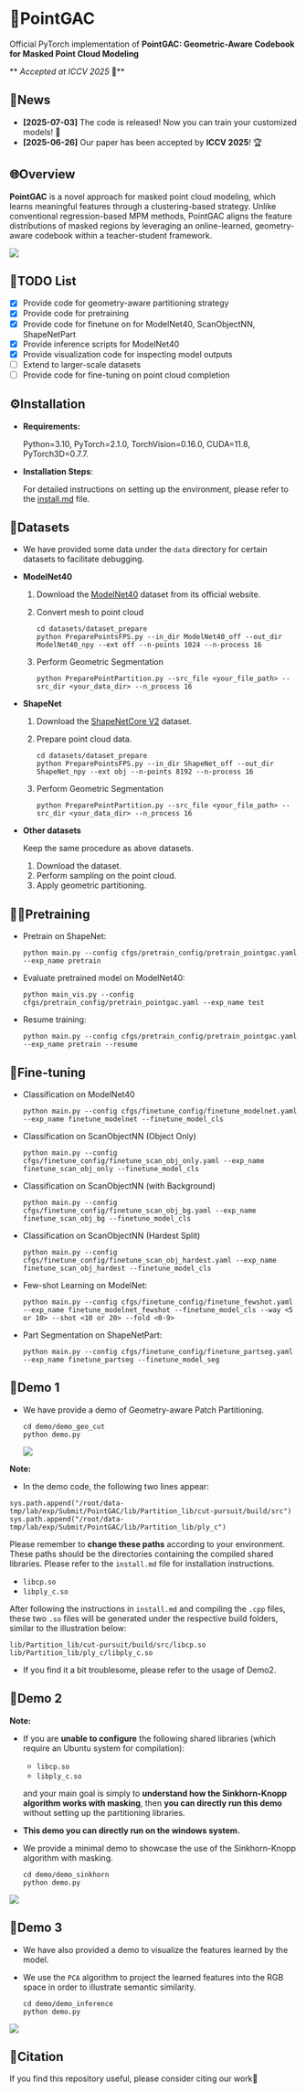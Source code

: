 # 🔷**PointGAC**

Official PyTorch implementation of **PointGAC: Geometric-Aware Codebook for Masked Point Cloud Modeling**

** *Accepted at ICCV 2025* 🎉**

## 📣News

- **[2025-07-03]** The code is released! Now you can train your customized models! 🚀  
- **[2025-06-26]** Our paper has been accepted by **ICCV 2025**! 🏆

## 🌐**Overview**

**PointGAC** is a novel approach for masked point cloud modeling, which learns meaningful features through a clustering-based strategy. Unlike conventional regression-based MPM methods, PointGAC aligns the feature distributions of masked regions by leveraging an online-learned, geometry-aware codebook within a teacher-student framework.

![](img/pipline.png)

## 🧩**TODO List**

- [x] Provide code for geometry-aware partitioning strategy
- [x] Provide code for pretraining
- [x] Provide code for finetune on for ModelNet40, ScanObjectNN, ShapeNetPart
- [x] Provide inference scripts for ModelNet40
- [x] Provide visualization code for inspecting model outputs
- [ ] Extend to larger-scale datasets  
- [ ] Provide code for fine-tuning on point cloud completion

## ⚙️**Installation**

- **Requirements:** 

  Python=3.10,  PyTorch=2.1.0, TorchVision=0.16.0, CUDA=11.8, PyTorch3D=0.7.7.

- **Installation Steps**: 

  For detailed instructions on setting up the environment, please refer to the [install.md](Install.md) file.

## 📁**Datasets**

- We have provided some data under the `data` directory for certain datasets to facilitate debugging.

- **ModelNet40**

  1. Download the [ModelNet40](https://modelnet.cs.princeton.edu/) dataset from its official website.

  2. Convert mesh to point cloud

     ```
     cd datasets/dataset_prepare
     python PreparePointsFPS.py --in_dir ModelNet40_off --out_dir ModelNet40_npy --ext off --n-points 1024 --n-process 16
     ```

  3. Perform Geometric Segmentation

     ```
     python PreparePointPartition.py --src_file <your_file_path> --src_dir <your_data_dir> --n_process 16
     ```

- **ShapeNet**

  1. Download the [ShapeNetCore V2](https://shapenet.org/download/shapenetcore) dataset.

  2. Prepare point cloud data.

     ```
     cd datasets/dataset_prepare
     python PreparePointsFPS.py --in_dir ShapeNet_off --out_dir ShapeNet_npy --ext obj --n-points 8192 --n-process 16
     ```

  3. Perform Geometric Segmentation

     ```
     python PreparePointPartition.py --src_file <your_file_path> --src_dir <your_data_dir> --n_process 16
     ```

- **Other datasets**

  Keep the same procedure as above datasets.

  1. Download the dataset.
  2. Perform sampling on the point cloud.
  3. Apply geometric partitioning.

## 🏋️‍♀️**Pretraining**

- Pretrain on ShapeNet:

  ```
  python main.py --config cfgs/pretrain_config/pretrain_pointgac.yaml --exp_name pretrain
  ```

- Evaluate pretrained model on ModelNet40:

  ```
  python main_vis.py --config cfgs/pretrain_config/pretrain_pointgac.yaml --exp_name test
  ```

- Resume training:

  ```
  python main.py --config cfgs/pretrain_config/pretrain_pointgac.yaml --exp_name pretrain --resume
  ```

## 🔧**Fine-tuning**

- Classification on ModelNet40

  ```
  python main.py --config cfgs/finetune_config/finetune_modelnet.yaml --exp_name finetune_modelnet --finetune_model_cls
  ```

- Classification on ScanObjectNN (Object Only) 

  ```
  python main.py --config cfgs/finetune_config/finetune_scan_obj_only.yaml --exp_name finetune_scan_obj_only --finetune_model_cls
  ```

- Classification on ScanObjectNN (with Background)

  ```
  python main.py --config cfgs/finetune_config/finetune_scan_obj_bg.yaml --exp_name finetune_scan_obj_bg --finetune_model_cls
  ```

- Classification on ScanObjectNN (Hardest Split)

  ```
  python main.py --config cfgs/finetune_config/finetune_scan_obj_hardest.yaml --exp_name finetune_scan_obj_hardest --finetune_model_cls
  ```

- Few-shot Learning on ModelNet:

  ```
  python main.py --config cfgs/finetune_config/finetune_fewshot.yaml --exp_name finetune_modelnet_fewshot --finetune_model_cls --way <5 or 10> --shot <10 or 20> --fold <0-9>
  ```

- Part Segmentation on ShapeNetPart:

  ```
  python main.py --config cfgs/finetune_config/finetune_partseg.yaml --exp_name finetune_partseg --finetune_model_seg
  ```

## 🧪Demo 1

- We have provide a demo of Geometry-aware Patch Partitioning.

  ```
  cd demo/demo_geo_cut
  python demo.py
  ```

  ![](img/demo1.png)

**Note:**

-  In the demo code, the following two lines appear:

  ```
  sys.path.append("/root/data-tmp/lab/exp/Submit/PointGAC/lib/Partition_lib/cut-pursuit/build/src")
  sys.path.append("/root/data-tmp/lab/exp/Submit/PointGAC/lib/Partition_lib/ply_c")
  ```

  Please remember to **change these paths** according to your environment. These paths should be the directories containing the compiled shared libraries. Please refer to the `install.md` file for installation instructions.

  - `libcp.so`
  - `libply_c.so`

  After following the instructions in `install.md` and compiling the `.cpp` files, these two `.so` files will be generated under the respective build folders, similar to the illustration below:

  ```
  lib/Partition_lib/cut-pursuit/build/src/libcp.so
  lib/Partition_lib/ply_c/libply_c.so
  ```

- If you find it a bit troublesome, please refer to the usage of Demo2.

## 🧪Demo 2

**Note:**

- If you are **unable to configure** the following shared libraries (which require an Ubuntu system for compilation):

  - `libcp.so`
  - `libply_c.so`

  and your main goal is simply to **understand how the Sinkhorn-Knopp algorithm works with masking**, then **you can directly run this demo** without setting up the partitioning libraries. 

- **This demo you can directly run on the windows system.**

- We provide a minimal demo to showcase the use of the Sinkhorn-Knopp algorithm with masking.

  ```
  cd demo/demo_sinkhorn
  python demo.py
  ```

![](img/demo2.png)

## 🧪Demo 3

- We have also provided a demo to visualize the features learned by the model. 

- We use the `PCA` algorithm to project the learned features into the RGB space in order to illustrate semantic similarity.

  ```
  cd demo/demo_inference
  python demo.py
  ```

![](img/pca.png)

## 📄**Citation**

If you find this repository useful, please consider citing our work🚀

```

```





























































